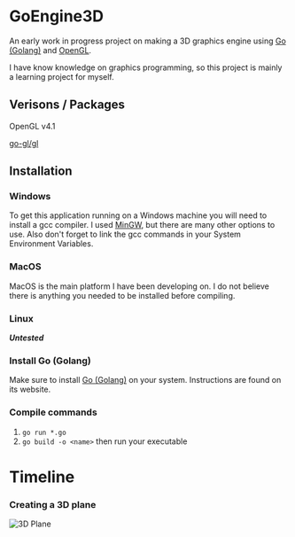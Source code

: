 # GoEngine3D

An early work in progress project on making a 3D graphics engine using [Go (Golang)](https://golang.org/) and [OpenGL](https://www.opengl.org/).

I have know knowledge on graphics programming, so this project is mainly a learning project for myself.

## Verisons / Packages
OpenGL v4.1

[go-gl/gl](https://github.com/go-gl/gl)

## Installation

### Windows
To get this application running on a Windows machine you will need to install a gcc compiler.
I used [MinGW](https://mingw-w64.org/doku.php), but there are many other options to use.
Also don't forget to link the gcc commands in your System Environment Variables.

### MacOS
MacOS is the main platform I have been developing on. I do not believe there is anything you needed to be installed before compiling.

### Linux
***Untested***


### Install Go (Golang)
Make sure to install [Go (Golang)](https://golang.org/) on your system. Instructions are found on its website.

### Compile commands
1. `go run *.go`
2. `go build -o <name>` then run your executable


# Timeline
### Creating a 3D plane
![3D Plane](/docs/3dPlane.png)